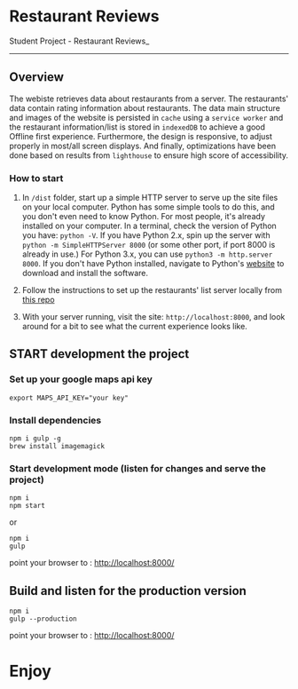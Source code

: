 # Restaurant Reviews

Student Project - Restaurant Reviews_

---

## Overview

 The webiste retrieves data about restaurants from a server. The restaurants' data contain rating information about restaurants. The data main structure and images of the website is persisted in `cache` using a `service worker` and the restaurant information/list is stored in `indexedDB` to achieve a good Offline first experience. Furthermore, the design is responsive, to adjust properly in most/all screen displays. And finally, optimizations have been done based on results from `lighthouse` to ensure high score of accessibility.

### How to start

1. In `/dist` folder, start up a simple HTTP server to serve up the site files on your local computer. Python has some simple tools to do this, and you don't even need to know Python. For most people, it's already installed on your computer. In a terminal, check the version of Python you have: `python -V`. If you have Python 2.x, spin up the server with `python -m SimpleHTTPServer 8000` (or some other port, if port 8000 is already in use.) For Python 3.x, you can use `python3 -m http.server 8000`. If you don't have Python installed, navigate to Python's [website](https://www.python.org/) to download and install the software.

1. Follow the instructions to set up the restaurants' list server locally from [this repo](https://github.com/udacity/mws-restaurant-stage-2)

1. With your server running, visit the site: `http://localhost:8000`, and look around for a bit to see what the current experience looks like.

## START development the project

### Set up your google maps api key

```shell
export MAPS_API_KEY="your key"
```

### Install dependencies

```shell
npm i gulp -g
brew install imagemagick
```

### Start development mode (listen for changes and serve the project)

```shell
npm i
npm start
```

or

```shell
npm i
gulp
```

point your browser to : <http://localhost:8000/>

## Build and listen for the production version

```shell
npm i
gulp --production
```

point your browser to : <http://localhost:8000/>

# Enjoy
